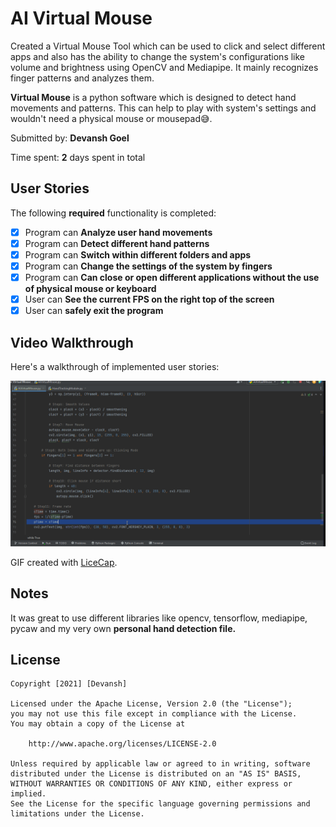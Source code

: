 # AI Virtual Mouse

Created a Virtual Mouse Tool which can be used to click and select different apps and also has the ability to change the system's configurations like volume and brightness using OpenCV and Mediapipe. It mainly recognizes finger patterns and analyzes them.

**Virtual Mouse** is a python software which is designed to detect hand movements and patterns. This can help to play with system's settings and wouldn't need a physical mouse or mousepad😅.

Submitted by: **Devansh Goel**

Time spent: **2** days spent in total

## User Stories

The following **required** functionality is completed:

* [x] Program can **Analyze user hand movements**
* [x] Program can **Detect different hand patterns**
* [x] Program can **Switch within different folders and apps**
* [x] Program can **Change the settings of the system by fingers** 
* [x] Program can **Can close or open different applications without the use of physical mouse or keyboard** 
* [x] User can **See the current FPS on the right top of the screen**
* [x] User can **safely exit the program** 

## Video Walkthrough

Here's a walkthrough of implemented user stories:

<img src='AI_Virtual_Mouse.gif' title='Video Walkthrough' width='' alt='Video Walkthrough' />

GIF created with [LiceCap](http://www.cockos.com/licecap/).

## Notes

It was great to use different libraries like opencv, tensorflow, mediapipe, pycaw and my very own **personal hand detection file.**

## License

    Copyright [2021] [Devansh]

    Licensed under the Apache License, Version 2.0 (the "License");
    you may not use this file except in compliance with the License.
    You may obtain a copy of the License at

        http://www.apache.org/licenses/LICENSE-2.0

    Unless required by applicable law or agreed to in writing, software
    distributed under the License is distributed on an "AS IS" BASIS,
    WITHOUT WARRANTIES OR CONDITIONS OF ANY KIND, either express or implied.
    See the License for the specific language governing permissions and
    limitations under the License.
